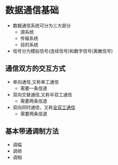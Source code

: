 # 数据通信基础

- 数据通信系统可分为三大部分
  - 源系统
  - 传输系统
  - 目的系统
- 信号分为模拟信号(连续信号)和数字信号(离散信号)
 
## 通信双方的交互方式
 
- 单向通信,又称单工通信
  - 需要一条信道
- 双向交替通信,又称半双工通信
  - 需要两条信道
- 双向同时通信，又称[全双工通信](全双工通信.md)
  - 需要两条信道
  
## 基本带通调制方法
  
- 调幅
- 调频
- 调相
   